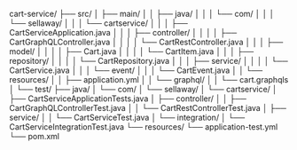 cart-service/
├── src/
│   ├── main/
│   │   ├── java/
│   │   │   └── com/
│   │   │       └── sellaway/
│   │   │           └── cartservice/
│   │   │               ├── CartServiceApplication.java
│   │   │               ├── controller/
│   │   │               │   ├── CartGraphQLController.java
│   │   │               │   └── CartRestController.java
│   │   │               ├── model/
│   │   │               │   ├── Cart.java
│   │   │               │   └── CartItem.java
│   │   │               ├── repository/
│   │   │               │   └── CartRepository.java
│   │   │               ├── service/
│   │   │               │   └── CartService.java
│   │   │               └── event/
│   │   │                   └── CartEvent.java
│   │   └── resources/
│   │       ├── application.yml
│   │       └── graphql/
│   │           └── cart.graphqls
│   └── test/
        ├── java/
        │   └── com/
        │       └── sellaway/
        │           └── cartservice/
        │               ├── CartServiceApplicationTests.java
        │               ├── controller/
        │               │   ├── CartGraphQLControllerTest.java
        │               │   └── CartRestControllerTest.java
        │               ├── service/
        │               │   └── CartServiceTest.java
        │               └── integration/
        │                   └── CartServiceIntegrationTest.java
        └── resources/
            └── application-test.yml
└── pom.xml
